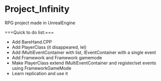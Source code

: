 # Project_Infinity
RPG project made in UnrealEngine

===Quick to do list:===
* Add BareHand.CPP
* Add PlayerClass (it disappeared, lel)
* Add IMultiEventContainer with list, IEventContainer with a single event
* Add Framework and Framework gamemode
* Make PlayerClass extend IMultiEventContainer and register/set events using FrameworkGameMode
* Learn replication and use it
